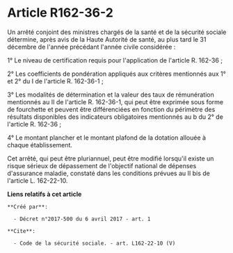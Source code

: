 # Article R162-36-2

Un arrêté conjoint des ministres chargés de la santé et de la sécurité sociale détermine, après avis de la Haute Autorité de
santé, au plus tard le 31 décembre de l'année précédant l'année civile considérée : 

1° Le niveau de certification requis pour l'application de l'article R. 162-36 ; 

2° Les coefficients de pondération appliqués aux critères mentionnés aux 1° et 2° du I de l'article R. 162-36-1 ; 

3° Les modalités de détermination et la valeur des taux de rémunération mentionnés au II de l'article R. 162-36-1, qui peut
être exprimée sous forme de fourchette et peuvent être différenciées en fonction du périmètre des résultats disponibles des
indicateurs obligatoires mentionnés au b du 2° de l'article R. 162-36 ; 

4° Le montant plancher et le montant plafond de la dotation allouée à chaque établissement. 

Cet arrêté, qui peut être pluriannuel, peut être modifié lorsqu'il existe un risque sérieux de dépassement de l'objectif
national de dépenses d'assurance maladie, constaté dans les conditions prévues au II bis de l'article L. 162-22-10.

**Liens relatifs à cet article**

	**Créé par**:

	  - Décret n°2017-500 du 6 avril 2017 - art. 1

	**Cite**:

	  - Code de la sécurité sociale. - art. L162-22-10 (V)
